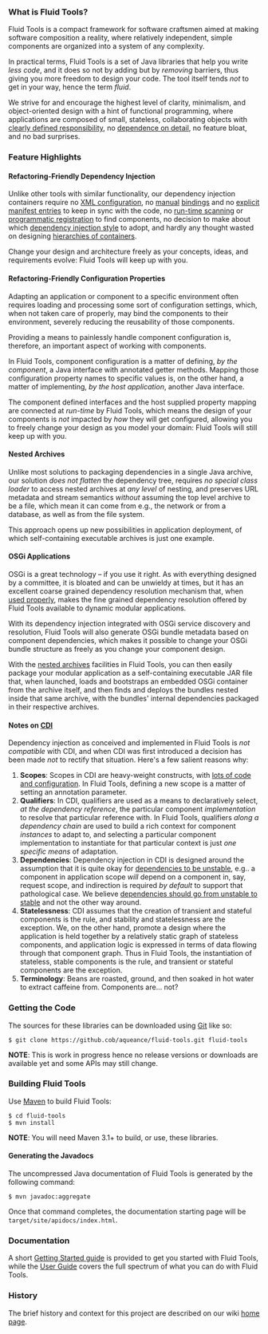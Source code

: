 ### What is Fluid Tools?

Fluid Tools is a compact framework for software craftsmen aimed at making software composition a reality, where relatively independent, simple components are organized into a system of any complexity.

In practical terms, Fluid Tools is a set of Java libraries that help you write _less code_, and it does so not by adding but by _removing_ barriers, thus giving you more freedom to design your code. The tool itself tends _not_ to get in your way, hence the term _fluid_.

We strive for and encourage the highest level of clarity, minimalism, and object-oriented design with a hint of functional programming, where applications are composed of small, stateless, collaborating objects with [clearly defined responsibility](http://en.wikipedia.org/wiki/Single_responsibility_principle), no [dependence on detail](http://en.wikipedia.org/wiki/Dependency_inversion_principle), no feature bloat, and no bad surprises.

### Feature Highlights

#### Refactoring-Friendly Dependency Injection

Unlike other tools with similar functionality, our dependency injection containers require no [XML configuration](http://docs.spring.io/spring/docs/current/spring-framework-reference/html/beans.html#beans-factory-metadata), no [manual](http://tapestry.apache.org/tapestry-ioc-modules.html#TapestryIoCModules-AutobuildingServices) [bindings](https://github.com/google/guice/wiki/Bindings) and no [explicit manifest entries](http://tapestry.apache.org/autoloading-modules.html) to keep in sync with the code, no [run-time scanning](http://docs.spring.io/spring/docs/3.0.0.RC2/spring-framework-reference/html/ch03s10.html?ref=driverlayer.com/web) or [programmatic registration](http://docs.spring.io/spring/docs/current/spring-framework-reference/htmlsingle/#beans-java-instantiating-container-register) to find components, no decision to make about which [dependency injection style](http://picocontainer.com/injection.html) to adopt, and hardly any thought wasted on designing [hierarchies of containers](http://liferepo.blogspot.hu/2014/03/scoping-dependency-injection.html).

Change your design and architecture freely as your concepts, ideas, and requirements evolve: Fluid Tools will keep up with you.

#### Refactoring-Friendly Configuration Properties

Adapting an application or component to a specific environment often requires loading and processing some sort of configuration settings, which, when not taken care of properly, may bind the components to their environment, severely reducing the reusability of those components.

Providing a means to painlessly handle component configuration is, therefore, an important aspect of working with components.

In Fluid Tools, component configuration is a matter of defining, *by the component*, a Java interface with annotated getter methods. Mapping those configuration property names to specific values is, on the other hand, a matter of implementing, *by the host application*, another Java interface.

The component defined interfaces and the host supplied property mapping are connected at *run-time* by Fluid Tools, which means the design of your components is *not* impacted by *how* they will get configured, allowing you to freely change your design as you model your domain: Fluid Tools will still keep up with you.

#### Nested Archives

Unlike most solutions to packaging dependencies in a single Java archive, our solution *does not flatten* the dependency tree, requires *no special class loader* to access nested archives at *any level* of nesting, and preserves URL metadata and stream semantics *without* assuming the top level archive to be a file, which mean it can come from e.g., the network or from a database, as well as from the file system.

This approach opens up new possibilities in application deployment, of which self-containing executable archives is just one example.

#### OSGi Applications

OSGi is a great technology – if you use it right. As with everything designed by a committee, it is bloated and can be unwieldy at times, but it has an excellent coarse grained dependency resolution mechanism that, when [used properly](https://www.osgi.org/wp-content/uploads/whiteboard1.pdf), makes the fine grained dependency resolution offered by Fluid Tools available to dynamic modular applications.

With its dependency injection integrated with OSGi service discovery and resolution, Fluid Tools will also generate OSGi bundle metadata based on component dependencies, which makes it possible to change your OSGi bundle structure as freely as you change your component design.

With the [nested archives](#nested-archives) facilities in Fluid Tools, you can then easily package your modular application as a self-containing executable JAR file that, when launched, loads and bootstraps an embedded OSGi container from the archive itself, and then finds and deploys the bundles nested inside that same archive, with the bundles' internal dependencies packaged in their respective archives.

#### Notes on [CDI](http://www.cdi-spec.org/)

Dependency injection as conceived and implemented in Fluid Tools is *not compatible* with CDI, and when CDI was first introduced a decision has been made *not* to rectify that situation. Here's a few salient reasons why:

  1. **Scopes**: Scopes in CDI are heavy-weight constructs, with [lots of code and configuration](http://docs.jboss.org/cdi/spec/1.2/cdi-spec.html#spi). In Fluid Tools, defining a new scope is a matter of setting an annotation parameter.
  1. **Qualifiers**: In CDI, qualifiers are used as a means to declaratively select, *at the dependency reference*, the particular component *implementation* to resolve that particular reference with. In Fluid Tools, qualifiers *along a dependency chain* are used to build a rich context for component *instances* to adapt to, and selecting a particular component implementation to instantiate for that particular context is just *one specific means* of adaptation.
  1. **Dependencies**: Dependency injection in CDI is designed around the assumption that it is quite okay for [dependencies to be unstable](http://docs.jboss.org/cdi/learn/userguide/CDI-user-guide.html#_client_proxies), e.g.. a component in application scope *will* depend on a component in, say, request scope, and indirection is required *by default* to support that pathological case. We believe [dependencies should go from unstable to stable](https://github.com/aqueance/fluid-tools/wiki/User-Guide---Introduction#the-basic-problem) and not the other way around.
  1. **Statelessness**: CDI assumes that the creation of transient and stateful components is the rule, and stability and statelessness are the exception. We, on the other hand, promote a design where the application is held together by a relatively static graph of stateless components, and application logic is expressed in terms of data flowing through that component graph. Thus in Fluid Tools, the instantiation of stateless, stable components is the rule, and transient or stateful components are the exception.
  1. **Terminology**: Beans are roasted, ground, and then soaked in hot water to extract caffeine from. Components are… not?

### Getting the Code

The sources for these libraries can be downloaded using [Git](https://git-scm.com/downloads) like so:

```
$ git clone https://github.cob/aqueance/fluid-tools.git fluid-tools
```

**NOTE**: This is work in progress hence no release versions or downloads are available yet and some APIs may still change.

### Building Fluid Tools

Use [Maven](http://maven.apache.org) to build Fluid Tools:

```
$ cd fluid-tools
$ mvn install
```

**NOTE**: You will need Maven 3.1+ to build, or use, these libraries.

#### Generating the Javadocs

The uncompressed Java documentation of Fluid Tools is generated by the following command:

```
$ mvn javadoc:aggregate
```

Once that command completes, the documentation starting page will be `target/site/apidocs/index.html`.

### Documentation

A short [Getting Started guide](https://github.com/aqueance/fluid-tools/wiki/Getting-Started) is provided to get you started with Fluid Tools, while the [User Guide](https://github.com/aqueance/fluid-tools/wiki/User-Guide---Introduction) covers the full spectrum of what you can do with Fluid Tools.

### History

The brief history and context for this project are described on our wiki [home page](https://github.com/aqueance/fluid-tools/wiki/Home).
